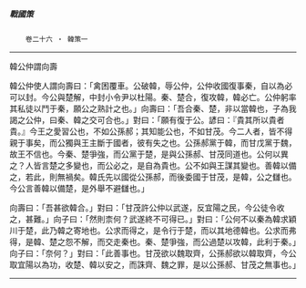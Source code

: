 

##### 戰國策
　　`卷二十六 ‧ 韓策一`

* * *

韓公仲謂向壽

韓公仲使人謂向壽曰：「禽困覆車。公破韓，辱公仲，公仲收國復事秦，自以為必可以封。今公與楚解，中封小令尹以杜陽。秦、楚合，復攻韓，韓必亡。公仲躬率其私徒以鬥于秦，願公之熟計之也。」向壽曰：「吾合秦、楚，非以當韓也，子為我謁之公仲，曰秦、韓之交可合也。」對曰：「願有復于公。諺曰：『貴其所以貴者貴。』今王之愛習公也，不如公孫郝；其知能公也，不如甘茂。今二人者，皆不得親于事矣，而公獨與王主斷于國者，彼有失之也。公孫郝黨于韓，而甘戊黨于魏，故王不信也。今秦、楚爭強，而公黨于楚，是與公孫郝、甘茂同道也。公何以異之？人皆言楚之多變也，而公必之，是自為貴也。公不如與王謀其變也。善韓以備之，若此，則無禍矣。韓氏先以國從公孫郝，而後委國于甘茂，是韓，公之讎也。今公言善韓以備楚，是外舉不避讎也。」

向壽曰：「吾甚欲韓合。」對曰：「甘茂許公仲以武遂，反宜陽之民，今公徒令收之，甚難。」向子曰：「然則柰何？武遂終不可得已。」對曰：「公何不以秦為韓求穎川于楚，此乃韓之寄地也。公求而得之，是令行于楚，而以其地德韓也。公求而弗得，是韓、楚之怨不解，而交走秦也。秦、楚爭強，而公過楚以攻韓，此利于秦。」向子曰：「奈何？」對曰：「此善事也。甘茂欲以魏取齊，公孫郝欲以韓取齊，今公取宜陽以為功，收楚、韓以安之，而誅齊、魏之罪，是以公孫郝、甘茂之無事也。」

* * *

